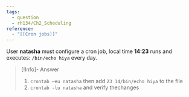 ```yaml
---
tags:
  - question
  - rh134/Ch2_Scheduling
reference:
  - "[[Cron jobs]]"
---
```


User **natasha** must configure a cron job, local time **14:23** runs and executes: `/bin/echo hiya` every day.

> [!Info]- Answer
>
> 1.  `crontab –eu natasha` then add `23 14/bin/echo hiya` to the file
> 2.  `crontab -lu natasha` and verify thechanges
